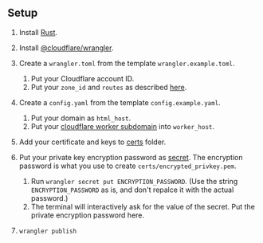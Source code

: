 <!--
Copyright 2021 Google LLC

Licensed under the Apache License, Version 2.0 (the "License");
you may not use this file except in compliance with the License.
You may obtain a copy of the License at

    https://www.apache.org/licenses/LICENSE-2.0

Unless required by applicable law or agreed to in writing, software
distributed under the License is distributed on an "AS IS" BASIS,
WITHOUT WARRANTIES OR CONDITIONS OF ANY KIND, either express or implied.
See the License for the specific language governing permissions and
limitations under the License.
-->

## Setup

1. Install [Rust](https://www.rust-lang.org/tools/install).
1. Install [@cloudflare/wrangler](https://github.com/cloudflare/wrangler).
1. Create a `wrangler.toml` from the template `wrangler.example.toml`.
   1. Put your Cloudflare account ID.
   1. Put your `zone_id` and `routes` as described
      [here](https://developers.cloudflare.com/workers/get-started/guide#optional-configure-for-deploying-to-a-registered-domain).
1. Create a `config.yaml` from the template `config.example.yaml`.
   1. Put your domain as `html_host`.
   1. Put your
      [cloudflare worker subdomain](https://developers.cloudflare.com/workers/get-started/guide#1-sign-up-for-a-workers-account)
      into `worker_host`.

1. Add your certificate and keys to [certs](./certs) folder.
1. Put your private key encryption password as
   [secret](https://developers.cloudflare.com/workers/cli-wrangler/commands#secret).
   The encryption password is what you use to create
   `certs/encrypted_privkey.pem`.
   1. Run `wrangler secret put ENCRYPTION_PASSWORD`. (Use the string
      `ENCRYPTION_PASSWORD` as is, and don't repalce it with the
      actual password.)
   1. The terminal will interactively ask for the value of the secret.
      Put the private encryption password here.

1. `wrangler publish`

